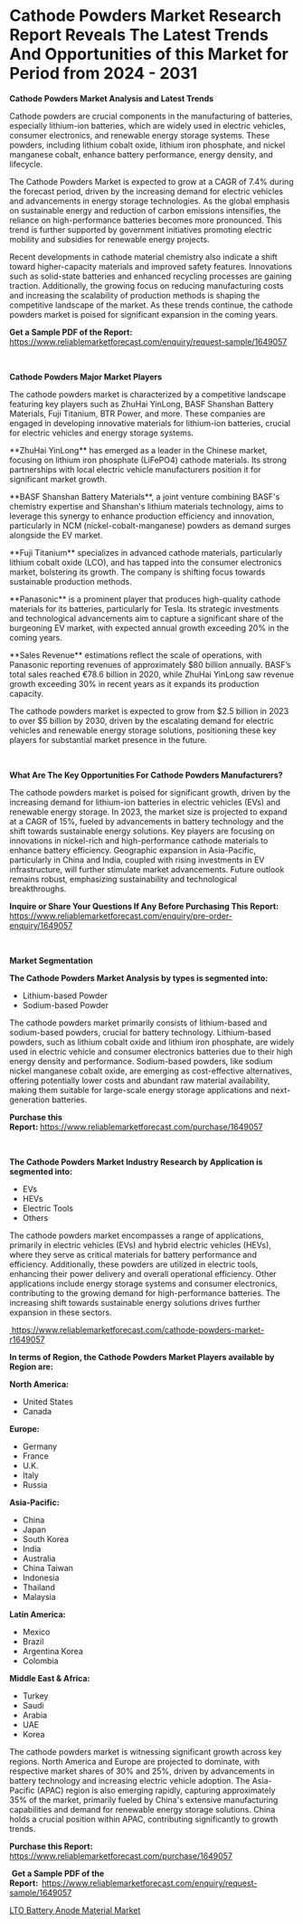 <p><h1>Cathode Powders Market Research Report Reveals The Latest Trends And Opportunities of this Market for Period from 2024 - 2031</h1></p><p><strong>Cathode Powders Market Analysis and Latest Trends</strong></p>
<p><p>Cathode powders are crucial components in the manufacturing of batteries, especially lithium-ion batteries, which are widely used in electric vehicles, consumer electronics, and renewable energy storage systems. These powders, including lithium cobalt oxide, lithium iron phosphate, and nickel manganese cobalt, enhance battery performance, energy density, and lifecycle.</p><p>The Cathode Powders Market is expected to grow at a CAGR of 7.4% during the forecast period, driven by the increasing demand for electric vehicles and advancements in energy storage technologies. As the global emphasis on sustainable energy and reduction of carbon emissions intensifies, the reliance on high-performance batteries becomes more pronounced. This trend is further supported by government initiatives promoting electric mobility and subsidies for renewable energy projects.</p><p>Recent developments in cathode material chemistry also indicate a shift toward higher-capacity materials and improved safety features. Innovations such as solid-state batteries and enhanced recycling processes are gaining traction. Additionally, the growing focus on reducing manufacturing costs and increasing the scalability of production methods is shaping the competitive landscape of the market. As these trends continue, the cathode powders market is poised for significant expansion in the coming years.</p></p>
<p><strong>Get a Sample PDF of the Report:&nbsp;</strong> <a href="https://www.reliablemarketforecast.com/enquiry/request-sample/1649057?utm_campaign=1903&utm_medium=2&utm_source=Github&utm_content=ia&utm_term=29122024&utm_id=cathode-powders">https://www.reliablemarketforecast.com/enquiry/request-sample/1649057</a></p>
<p>&nbsp;</p>
<p><strong>Cathode Powders Major Market Players</strong></p>
<p><p>The cathode powders market is characterized by a competitive landscape featuring key players such as ZhuHai YinLong, BASF Shanshan Battery Materials, Fuji Titanium, BTR Power, and more. These companies are engaged in developing innovative materials for lithium-ion batteries, crucial for electric vehicles and energy storage systems.</p><p>**ZhuHai YinLong** has emerged as a leader in the Chinese market, focusing on lithium iron phosphate (LiFePO4) cathode materials. Its strong partnerships with local electric vehicle manufacturers position it for significant market growth.</p><p>**BASF Shanshan Battery Materials**, a joint venture combining BASF's chemistry expertise and Shanshan's lithium materials technology, aims to leverage this synergy to enhance production efficiency and innovation, particularly in NCM (nickel-cobalt-manganese) powders as demand surges alongside the EV market.</p><p>**Fuji Titanium** specializes in advanced cathode materials, particularly lithium cobalt oxide (LCO), and has tapped into the consumer electronics market, bolstering its growth. The company is shifting focus towards sustainable production methods.</p><p>**Panasonic** is a prominent player that produces high-quality cathode materials for its batteries, particularly for Tesla. Its strategic investments and technological advancements aim to capture a significant share of the burgeoning EV market, with expected annual growth exceeding 20% in the coming years.</p><p>**Sales Revenue** estimations reflect the scale of operations, with Panasonic reporting revenues of approximately $80 billion annually. BASF’s total sales reached €78.6 billion in 2020, while ZhuHai YinLong saw revenue growth exceeding 30% in recent years as it expands its production capacity.</p><p>The cathode powders market is expected to grow from $2.5 billion in 2023 to over $5 billion by 2030, driven by the escalating demand for electric vehicles and renewable energy storage solutions, positioning these key players for substantial market presence in the future.</p></p>
<p>&nbsp;</p>
<p><strong>What Are The Key Opportunities For Cathode Powders Manufacturers?</strong></p>
<p><p>The cathode powders market is poised for significant growth, driven by the increasing demand for lithium-ion batteries in electric vehicles (EVs) and renewable energy storage. In 2023, the market size is projected to expand at a CAGR of 15%, fueled by advancements in battery technology and the shift towards sustainable energy solutions. Key players are focusing on innovations in nickel-rich and high-performance cathode materials to enhance battery efficiency. Geographic expansion in Asia-Pacific, particularly in China and India, coupled with rising investments in EV infrastructure, will further stimulate market advancements. Future outlook remains robust, emphasizing sustainability and technological breakthroughs.</p></p>
<p><strong>Inquire or Share Your Questions If Any Before Purchasing This Report:</strong> <a href="https://www.reliablemarketforecast.com/enquiry/pre-order-enquiry/1649057?utm_campaign=1903&utm_medium=2&utm_source=Github&utm_content=ia&utm_term=29122024&utm_id=cathode-powders">https://www.reliablemarketforecast.com/enquiry/pre-order-enquiry/1649057</a></p>
<p>&nbsp;</p>
<p><strong>Market Segmentation</strong></p>
<p><strong>The Cathode Powders Market Analysis by types is segmented into:</strong></p>
<p><ul><li>Lithium-based Powder</li><li>Sodium-based Powder</li></ul></p>
<p><p>The cathode powders market primarily consists of lithium-based and sodium-based powders, crucial for battery technology. Lithium-based powders, such as lithium cobalt oxide and lithium iron phosphate, are widely used in electric vehicle and consumer electronics batteries due to their high energy density and performance. Sodium-based powders, like sodium nickel manganese cobalt oxide, are emerging as cost-effective alternatives, offering potentially lower costs and abundant raw material availability, making them suitable for large-scale energy storage applications and next-generation batteries.</p></p>
<p><strong>Purchase this Report:&nbsp;</strong><a href="https://www.reliablemarketforecast.com/purchase/1649057?utm_campaign=1903&utm_medium=2&utm_source=Github&utm_content=ia&utm_term=29122024&utm_id=cathode-powders">https://www.reliablemarketforecast.com/purchase/1649057</a></p>
<p>&nbsp;</p>
<p><strong>The Cathode Powders Market Industry Research by Application is segmented into:</strong></p>
<p><ul><li>EVs</li><li>HEVs</li><li>Electric Tools</li><li>Others</li></ul></p>
<p><p>The cathode powders market encompasses a range of applications, primarily in electric vehicles (EVs) and hybrid electric vehicles (HEVs), where they serve as critical materials for battery performance and efficiency. Additionally, these powders are utilized in electric tools, enhancing their power delivery and overall operational efficiency. Other applications include energy storage systems and consumer electronics, contributing to the growing demand for high-performance batteries. The increasing shift towards sustainable energy solutions drives further expansion in these sectors.</p></p>
<p><a href="https://www.reliablemarketforecast.com/cathode-powders-market-r1649057?utm_campaign=1903&utm_medium=2&utm_source=Github&utm_content=ia&utm_term=29122024&utm_id=cathode-powders">&nbsp;https://www.reliablemarketforecast.com/cathode-powders-market-r1649057</a></p>
<p><strong>In terms of Region, the Cathode Powders Market Players available by Region are:</strong></p>
<p>
    <p> <strong> North America: </strong>
        <ul>
            <li>United States</li>
            <li>Canada</li>
        </ul>
        </p> 
    <p> <strong> Europe: </strong>
        <ul>
            <li>Germany</li>
            <li>France</li>
            <li>U.K.</li>
            <li>Italy</li>
            <li>Russia</li>
        </ul>
        </p> 
    <p> <strong> Asia-Pacific: </strong>
        <ul>
            <li>China</li>
            <li>Japan</li>
            <li>South Korea</li>
            <li>India</li>
            <li>Australia</li>
            <li>China Taiwan</li>
            <li>Indonesia</li>
            <li>Thailand</li>
            <li>Malaysia</li>
        </ul>
        </p> 
    <p> <strong> Latin America: </strong>
        <ul>
            <li>Mexico</li>
            <li>Brazil</li>
            <li>Argentina Korea</li>
            <li>Colombia</li>
        </ul>
        </p> 
    <p> <strong> Middle East & Africa: </strong>
        <ul>
            <li>Turkey</li>
            <li>Saudi</li>
            <li>Arabia</li>
            <li>UAE</li>
            <li>Korea</li>
        </ul>
    </p>
    </p>
<p><p>The cathode powders market is witnessing significant growth across key regions. North America and Europe are projected to dominate, with respective market shares of 30% and 25%, driven by advancements in battery technology and increasing electric vehicle adoption. The Asia-Pacific (APAC) region is also emerging rapidly, capturing approximately 35% of the market, primarily fueled by China's extensive manufacturing capabilities and demand for renewable energy storage solutions. China holds a crucial position within APAC, contributing significantly to growth trends.</p></p>
<p><strong>Purchase this Report: </strong><a href="https://www.reliablemarketforecast.com/purchase/1649057?utm_campaign=1903&utm_medium=2&utm_source=Github&utm_content=ia&utm_term=29122024&utm_id=cathode-powders">https://www.reliablemarketforecast.com/purchase/1649057</a></p>
<p>&nbsp;<strong>Get a Sample PDF of the Report:&nbsp;&nbsp;</strong><a href="https://www.reliablemarketforecast.com/enquiry/request-sample/1649057?utm_campaign=1903&utm_medium=2&utm_source=Github&utm_content=ia&utm_term=29122024&utm_id=cathode-powders">https://www.reliablemarketforecast.com/enquiry/request-sample/1649057</a></p>
<p><strong></strong></p>
<p><p><a href="https://github.com/ashepherd82/Market-Research-Report-List-6/blob/main/lto-battery-anode-material-market.md?utm_campaign=1903&utm_medium=2&utm_source=Github&utm_content=ia&utm_term=29122024&utm_id=cathode-powders">LTO Battery Anode Material Market</a></p></p>